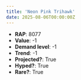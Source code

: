 ```yaml
---
title: 'Neon Pink Trihawk'
date: 2025-08-06T00:00:00Z
---
```

- **RAP**: 8077
- **Value**: -1
- **Demand level**: -1
- **Trend**: -1
- **Projected?**: True
- **Hyped?**: True
- **Rare?**: True
